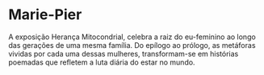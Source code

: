 # Marie-Pier
A exposição Herança Mitocondrial, celebra a raiz do eu-feminino ao longo das gerações de uma mesma família. Do epílogo ao prólogo, as metáforas vividas por cada uma dessas mulheres, transformam-se em histórias poemadas que refletem a luta diária do estar no mundo. 
